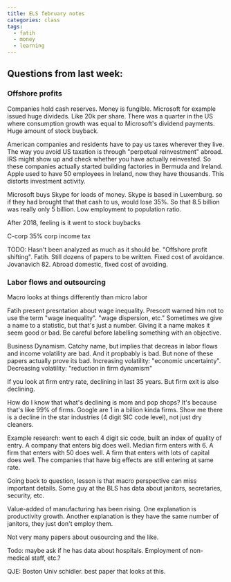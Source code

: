```yaml
---
title: ELS february notes
categories: class
tags:
  - fatih
  - money
  - learning
---
```


## Questions from last week:

### Offshore profits

Companies hold cash reserves. Money is fungible. 
Microsoft for example issued huge divideds. Like 20k per share.
There was a quarter in the US where consumption growth was equal to Microsoft's dividend payments.
Huge amount of stock buyback.

American companies and residents have to pay us taxes wherever they live.
The way you avoid US taxation is through "perpetual reinvestment" abroad.
IRS might show up and check whether you have actually reinvested.
So these companies actually started building factories in Bermuda and Ireland.
Apple used to have 50 employees in Ireland, now they have thousands.
This distorts investment activity.

Microsoft buys Skype for loads of money.
Skype is based in Luxemburg. 
so if they had brought that that cash to us, would lose 35%.
So that 8.5 billion was really only 5 billion.
Low employment to population ratio.

After 2018, feeling is it went to stock buybacks

C-corp 35% corp income tax

TODO: 
Hasn't been analyzed as much as it should be.
"Offshore profit shifting". Fatih.
Still dozens of papers to be written.
Fixed cost of avoidance.
Jovanavich 82.
Abroad domestic, fixed cost of avoiding.

### Labor flows and outsourcing

Macro looks at things differently than micro labor

Fatih present presntation about wage inequality.
Prescott warned him not to use the term "wage inequality".
"wage dispersion, etc."
Sometimes we give a name to a statistic, but that's just a number.
Giving it a name makes it seem good or bad.
Be careful before labelling something with an objective.

Business Dynamism.
Catchy name, but implies that decreas in labor flows and income volatility are bad.
And it propbably is bad.
But none of these papers actually prove its bad.
Increasing volatility: "economic uncertainty".
Decreasing volatility: "reduction in firm dynamism"

If you look at firm entry rate, declining in last 35 years.
But firm exit is also declining.

How do I know that what's declining is mom and pop shops?
It's because that's like 99% of firms.
Google are 1 in a billion kinda firms.
Show me there is a decline in the star industries (4 digit SIC code level), not just dry cleaners.

Example research: went to each 4 digit sic code, built an index of quality of entry.
A company that enters big does well.
Median firm enters with 6. A firm that enters with 50 does well.
A firm that enters with lots of capital does well.
The companies that have big effects are still entering at same rate.

Going back to question, lesson is that macro perspective can miss important details.
Some guy at the BLS has data about janitors, secretaries, security, etc.

Value-added of manufacturing has been rising.
One explanation is productivity growth.
Another explanation is they have the same number of janitors, they just don't employ them.

Not very many papers about ousourcing and the like.

Todo: maybe ask if he has data about hospitals. Employment of non-medical staff, etc.?

QJE: Boston Univ schidler.
best paper that looks at this.


